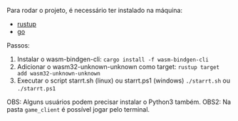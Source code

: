 Para rodar o projeto, é necessário ter instalado na máquina:

- [rustup](https://rustup.rs/)
- [go](https://go.dev/doc/install)

Passos:

1. Instalar o wasm-bindgen-cli:
    `cargo install -f wasm-bindgen-cli`
2. Adicionar o wasm32-unknown-unknown como target:
    `rustup target add wasm32-unknown-unknown`
3. Executar o script starrt.sh (linux) ou starrt.ps1 (windows)
    `./starrt.sh` ou `./starrt.ps1`

OBS: Alguns usuários podem precisar instalar o Python3 também.
OBS2: Na pasta `game_client` é possível jogar pelo terminal.